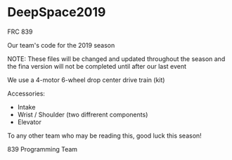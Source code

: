 # DeepSpace2019
FRC 839

Our team's code for the 2019 season

NOTE: These files will be changed and updated throughout the season and the fina version will not be completed until after our last event

We use a 4-motor 6-wheel drop center drive train (kit)

Accessories:
- Intake
- Wrist / Shoulder (two diffrerent components)
- Elevator

To any other team who may be reading this, good luck this season!

839 Programming Team
